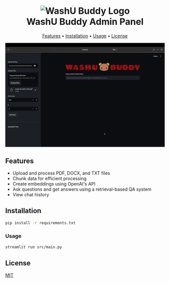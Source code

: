 <h1 align="center">
  <br>
  <img src="https://github.com/ericyung1/WashU-Buddy-Admin/blob/main/images/WashU_Buddy_Logo.png" alt="WashU Buddy Logo" width="800">
  <br>
  WashU Buddy Admin Panel
  <br>
</h1>

<p align="center">
  <a href="#features">Features</a> •
  <a href="#installation">Installation</a> •
  <a href="#usage">Usage</a> •
  <a href="#license">License</a>
</p>

<p align="center">
  <img src="https://github.com/ericyung1/WashU-Buddy-Admin/blob/main/images/washu_buddy_clip.gif" alt="screenshot">
</p>

## Features

- Upload and process PDF, DOCX, and TXT files
- Chunk data for efficient processing
- Create embeddings using OpenAI's API
- Ask questions and get answers using a retrieval-based QA system
- View chat history

## Installation
```bash
pip install -r requirements.txt
```
### Usage
```bash
streamlit run src/main.py
```

## License

[MIT](https://choosealicense.com/licenses/mit/)
